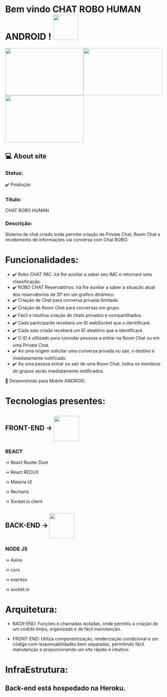# Bem vindo CHAT ROBO HUMAN ANDROID ! <img src=https://1.bp.blogspot.com/-fwtp0LoWWno/UM3lDwNQTiI/AAAAAAAAAuk/X1m7YVNAEOE/s1600/Droidgif.gif width="80">

 
<img align="center" width="250" height="150" src="https://miro.medium.com/max/1400/1*HBoFpeOTCuIDQMKsSpYN7A.png"><img align="center" width="250" height="150" src="https://miro.medium.com/max/1400/0*MNVJq_8e0SJoqZb5.jpg"><img align="center" width="250" height="150" src="https://miro.medium.com/max/811/1*tOitxCwTNcS3ESstLylmtg.png">
 

## :computer: About site

### Status: 
:heavy_check_mark: Produção

### Título: 
CHAT ROBO HUMAN

### Descrição: 
Sistema de chat criado onde permite criação de Private Chat, Room Chat e recebimento de informações via conversa com Chat ROBO.

# Funcionalidades:
- :heavy_check_mark: Robo CHAT IMC: Irá lhe auxiliar a saber seu IMC e retornará uma classificação.
- :heavy_check_mark: ROBO CHAT Reservatórios: Irá lhe auxiliar a saber a situação atual dos reservátorios de SP em um gráfico dinâmico.
- :heavy_check_mark: Criação de Chat para conversa privada ilimitada.
- :heavy_check_mark: Criação de Room Chat para conversas em grupo.
- :heavy_check_mark: Fácil e intuitiva criação de chats privados e compartilhados.
- :heavy_check_mark: Cada participante receberá um ID webSocket que o identificará.
- :heavy_check_mark: Cada sala criada receberá um ID aleatório que a identificará .
- :heavy_check_mark: O  ID é utilizado para convidar pessoas a entrar na Room Chat ou em uma Private Chat.
- :heavy_check_mark: Ao uma origem solicitar uma conversa privada ou sair, o destino é imediatamente notificado.
- :heavy_check_mark: Ao uma pessoa entrar ou sair de uma Room Chat, todos os membros do grupos serão imediatamente notificados.

:iphone: Desenvolvido para Mobile ANDROID.


# Tecnologias presentes:
 
## FRONT-END -> <img align="center" width="80" height="80" src="https://cdn.worldvectorlogo.com/logos/typescript.svg">
### REACT
 -> React Router Dom

 -> React REDUX

 -> Materia UI
 
 ->  Recharts
 
 -> Socket.io client
  
## BACK-END -> <img align="center" width="80" height="80" src="https://cdn.worldvectorlogo.com/logos/typescript.svg">
### NODE JS
 -> Axios

 -> cors

 -> express

 -> socket.io

# Arquitetura:
- BACK-END: Funções e chamadas isoladas, onde permitiu a criação de um códido limpo, organizado e de fácil manutenção.

- FRONT-END: Utiliza componentização, renderização condicional e um código com responsabilidades bem separadas, permitindo fácil manutenção e proporcionando um site rápido e intuitivo.

# InfraEstrutura:
## Back-end está hospedado na Heroku.


